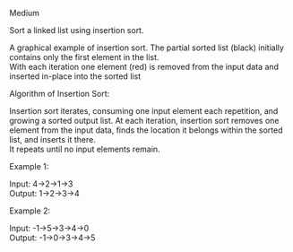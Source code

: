 Medium

Sort a linked list using insertion sort.


A graphical example of insertion sort. The partial sorted list (black) initially contains only the first element in the list.  
With each iteration one element (red) is removed from the input data and inserted in-place into the sorted list
 

Algorithm of Insertion Sort:

Insertion sort iterates, consuming one input element each repetition, and growing a sorted output list. 
At each iteration, insertion sort removes one element from the input data, finds the location it belongs within the sorted list, and inserts it there.  
It repeats until no input elements remain.

Example 1:

Input: 4->2->1->3  
Output: 1->2->3->4  

Example 2:

Input: -1->5->3->4->0  
Output: -1->0->3->4->5
